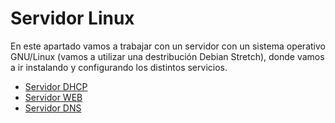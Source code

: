# Servidor Linux

En este apartado vamos a trabajar con un servidor con un sistema operativo GNU/Linux (vamos a utilizar una destribución Debian Stretch), donde vamos a ir instalando y configurando los distintos servicios.

* [Servidor DHCP](dhcp/README.md)
* [Servidor WEB](web/README.md)
* [Servidor DNS](dns/README.md)